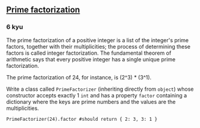 <h2><a href=https://www.codewars.com/kata/534a0c100d03ad9772000539/train/python target="_blank">Prime factorization</a></h2><h3>6 kyu</h3><p>The prime factorization of a positive integer is a list of the integer's prime factors, together with their multiplicities; the process of determining these factors is called integer factorization. The fundamental theorem of arithmetic says that every positive integer has a single unique prime factorization.</p><p>The prime factorization of 24, for instance, is (2^3) * (3^1).</p><p>Write a class called <code>PrimeFactorizer</code> (inheriting directly from <code>object</code>) whose constructor accepts exactly 1 <code>int</code> and has a property <code>factor</code> containing a dictionary where the keys are prime numbers and the values are the multiplicities.</p><pre style="display: none;"><code class="language-ruby"><span class="cm-tag">PrimeFactorizer</span><span class="cm-operator">.</span><span class="cm-property">new</span>(<span class="cm-number">24</span>)<span class="cm-operator">.</span><span class="cm-property">factor</span> <span class="cm-comment">#should return { 2 =&gt; 3, 3 =&gt; 1 }</span></code></pre><pre><code class="language-python"><span class="cm-variable">PrimeFactorizer</span>(<span class="cm-number">24</span>).<span class="cm-property">factor</span> <span class="cm-comment">#should return { 2: 3, 3: 1 }</span></code></pre><pre style="display: none;"><code class="language-javascript"><span class="cm-keyword">new</span> <span class="cm-variable">PrimeFactorizer</span>(<span class="cm-number">24</span>).<span class="cm-property">factor</span> <span class="cm-comment">//should return { '2': 3, '3': 1 }</span></code></pre><pre style="display: none;"><code class="language-java"><span class="cm-keyword">new</span> <span class="cm-variable">PrimeFactorizer</span>().<span class="cm-variable">factor</span>(<span class="cm-number">24</span>) <span class="cm-comment">//should return { 2 =&gt; 3, 3 =&gt; 1 }</span></code></pre><pre style="display: none;"><code class="language-objc"><span class="cm-variable">prime_factors</span>(<span class="cm-number">24</span>); <span class="cm-comment">// =&gt; @{@"2": @3, @"3": @1}</span></code></pre>